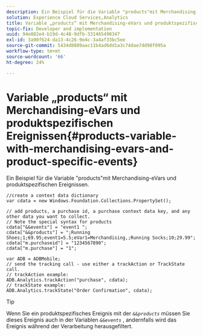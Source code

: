 ```yaml
---
description: Ein Beispiel für die Variable "products"mit Merchandising-eVars und produktspezifischen Ereignissen.
solution: Experience Cloud Services,Analytics
title: Variable „products“ mit Merchandising-eVars und produktspezifischen Ereignissen
topic-fix: Developer and implementation
uuid: 94e882e4-b19d-4c48-9dfb-331465490347
exl-id: 3a90f624-da13-4c26-9e4c-3a4af33bc5ee
source-git-commit: 5434d8809aac11b4ad6dd1a3c74dae7dd98f095a
workflow-type: tm+mt
source-wordcount: '66'
ht-degree: 24%

---
```


# Variable „products“ mit Merchandising-eVars und produktspezifischen Ereignissen{#products-variable-with-merchandising-evars-and-product-specific-events}

Ein Beispiel für die Variable &quot;products&quot;mit Merchandising-eVars und produktspezifischen Ereignissen.

```
//create a context data dictionary 
var cdata = new Windows.Foundation.Collections.PropertySet(); 
  
// add products, a purchase id, a purchase context data key, and any other data you want to collect. 
// Note the special syntax for products 
cdata["&&events"] = "event1 "; 
cdata["&&products"] = ";Running Shoes;1;69.95;event1=5.5;eVar1=Merchandising,;Running Socks;10;29.99"; 
cdata["m.purchaseid"] = "1234567890"; 
cdata["m.purchase"] = "1"; 
  
var ADB = ADBMobile; 
// send the tracking call - use either a trackAction or TrackState call. 
// trackAction example: 
ADB.Analytics.trackAction("purchase", cdata); 
// trackState example: 
ADB.Analytics.trackState("Order Confirmation", cdata);
```

>[!TIP]
>
>Wenn Sie ein produktspezifisches Ereignis mit der *`&&products`* müssen Sie dieses Ereignis auch in der Variablen *`&&events`* , andernfalls wird das Ereignis während der Verarbeitung herausgefiltert.
